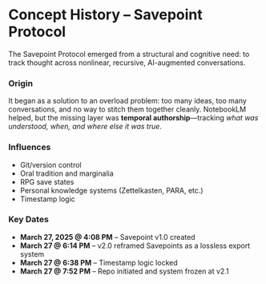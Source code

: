 # Concept History – Savepoint Protocol

The Savepoint Protocol emerged from a structural and cognitive need: to track thought across nonlinear, recursive, AI-augmented conversations.

### Origin
It began as a solution to an overload problem: too many ideas, too many conversations, and no way to stitch them together cleanly. NotebookLM helped, but the missing layer was **temporal authorship**—tracking *what was understood, when, and where else it was true*.

### Influences

- Git/version control  
- Oral tradition and marginalia  
- RPG save states  
- Personal knowledge systems (Zettelkasten, PARA, etc.)  
- Timestamp logic

### Key Dates

- **March 27, 2025 @ 4:08 PM** – Savepoint v1.0 created  
- **March 27 @ 6:14 PM** – v2.0 reframed Savepoints as a lossless export system  
- **March 27 @ 6:38 PM** – Timestamp logic locked  
- **March 27 @ 7:52 PM** – Repo initiated and system frozen at v2.1